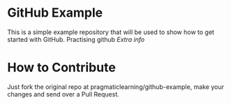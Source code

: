 GitHub Example
==============

This is a simple example repository that will be used to show how to get started with GitHub.
Practising github
*Extra info*

How to Contribute
=================

Just fork the original repo at pragmaticlearning/github-example, make your changes and send over a Pull Request.
